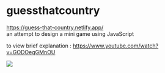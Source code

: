 # guessthatcountry
https://guess-that-country.netlify.app/
<br>
an attempt to design a mini game using JavaScript <br>

to view brief explanation : https://www.youtube.com/watch?v=GODOeqGMnOU

<a href="https://www.youtube.com/watch?v=GODOeqGMnOU" target="_blank"> <img src="https://1drv.ms/u/s!ApFCDuJuHSkDhXoNw4Ya-k3XzuDO?e=bc75gx" /> </a>
